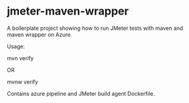 # jmeter-maven-wrapper

A boilerplate project showing how to run JMeter tests with maven and maven wrapper on Azure.

Usage:

mvn verify

OR

mvnw verify


Contains azure pipeline and JMeter build agent Dockerfile.

